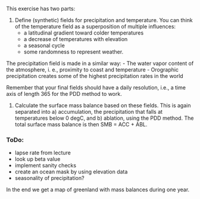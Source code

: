 This exercise has two parts:

1) Define (synthetic) fields for precipitation and temperature. You can think of the temperature field as a superposition of multiple influences:
   - a latitudinal gradient toward colder temperatures
   - a decrease of temperatures with elevation
   - a seasonal cycle
   - some randomness to represent weather.

The precipitation field is made in a similar way:
    - The water vapor content of the atmosphere, i. e., proximity to coast and temperature
    - Orographic precipitation creates some of the highest precipitation rates in the world

Remember that your final fields should have a daily resolution, i.e., a time axis of length 365 for the PDD method to work.

1) Calculate the surface mass balance based on these fields. This is again separated into a) accumulation, the precipitation that falls at temperatures below 0 degC, and b) ablation, using the PDD method. The total surface mass balance is then SMB = ACC + ABL.

### ToDo:
- lapse rate from lecture
- look up beta value
- implement sanity checks
- create an ocean mask by using elevation data
- seasonality of precipitation?

In the end we get a map of greenland with mass balances during one year.